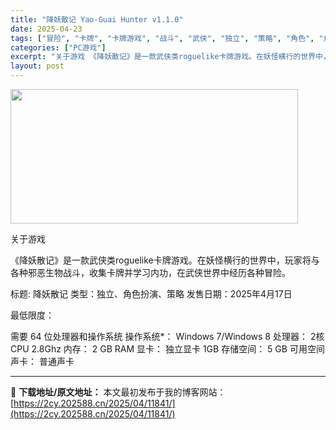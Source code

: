 ```yaml
---
title: "降妖散记 Yao-Guai Hunter v1.1.0"
date: 2025-04-23
tags: ["冒险", "卡牌", "卡牌游戏", "战斗", "武侠", "独立", "策略", "角色", "角色扮演"]
categories: ["PC游戏"]
excerpt: "关于游戏 《降妖散记》是一款武侠类roguelike卡牌游戏。在妖怪横行的世界中，玩家将与各种邪恶生物战斗，收集卡牌并学习内功，在武侠世界中经历各种冒险。 标题: 降妖散记 类型：独立、角色扮演、策略 发售日期：2025年4月17日 最低限度： 需要 64 位处理器和操作系统 操作系统*： Wind&hellip;"
layout: post
---
```


<img class="aligncenter size-full wp-image-11832" src="https://2cy.202588.cn/wp-content/uploads/2025/04/2025042309384871.webp" alt="" width="460" height="215" />

关于游戏

《降妖散记》是一款武侠类roguelike卡牌游戏。在妖怪横行的世界中，玩家将与各种邪恶生物战斗，收集卡牌并学习内功，在武侠世界中经历各种冒险。

标题: 降妖散记
类型：独立、角色扮演、策略
发售日期：2025年4月17日

最低限度：

需要 64 位处理器和操作系统
操作系统*： Windows 7/Windows 8
处理器： 2核CPU 2.8Ghz
内存： 2 GB RAM
显卡： 独立显卡 1GB
存储空间： 5 GB 可用空间
声卡： 普通声卡

---
📖 **下载地址/原文地址：** 本文最初发布于我的博客网站：[https://2cy.202588.cn/2025/04/11841/](https://2cy.202588.cn/2025/04/11841/)
